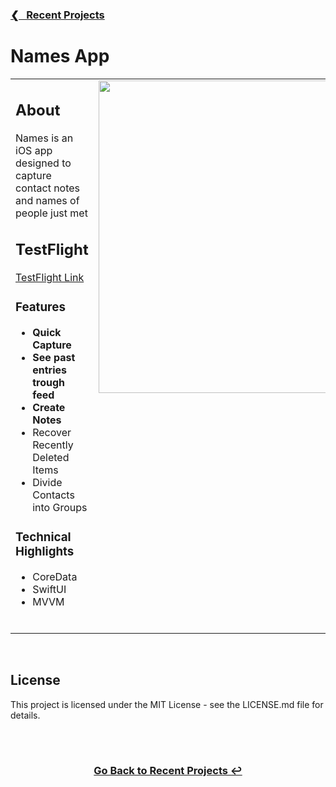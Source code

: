 <h3><a href="https://github.com/ricardonovelot">❮‎‎‎ &nbsp; Recent Projects</a></h3>

<h1>Names App</h1>

<table>
<tr>
<td valign="top">

<h2>About</h2>
<p>Names is an iOS app designed to capture contact notes and names of people just met</p>

<h2>TestFlight</h2>
<a href="https://testflight.apple.com/join/NuON0fEq">TestFlight Link</a>
<br>

<h3>Features</h3>
<ul>
<li><strong>Quick Capture</strong>  </li>
<li><strong>See past entries trough feed </strong>  </li>
<li><strong>Create Notes</strong>  </li>
<li>Recover Recently Deleted Items</li>
<li>Divide Contacts into Groups</li>
</ul>

<h3>Technical Highlights</h3>
<ul>
<li>CoreData</li>
<li>SwiftUI</li>
<li>MVVM</li>
</ul>
<br>

</td>
<td valign="top">
<img src="https://github.com/user-attachments/assets/41a6a1ac-ee93-4960-a0a9-3ff324aba93d" width="500">
</td>
</tr>
</table>
<br>



<h2>License</h2>
<p>This project is licensed under the MIT License - see the LICENSE.md file for details.</p>
<br>

<br>
<h3 align="center"><a href="https://github.com/ricardonovelot">Go Back to Recent Projects ↩</a></h3>
<br>

